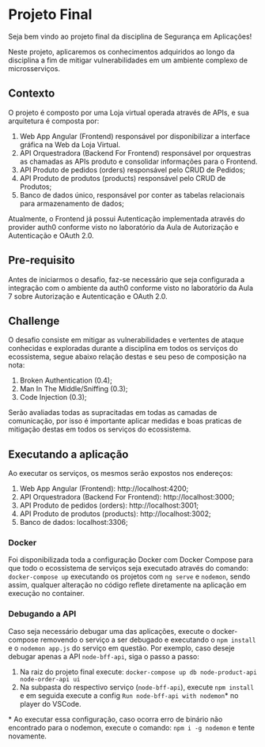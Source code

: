 # Projeto Final

Seja bem vindo ao projeto final da disciplina de Segurança em Aplicações! 

Neste projeto, aplicaremos os conhecimentos adquiridos ao longo da disciplina a fim de mitigar vulnerabilidades em um ambiente complexo de microsserviços.

## Contexto

O projeto é composto por uma Loja virtual operada através de APIs, e sua arquitetura é composta por:

1. Web App Angular (Frontend) responsável por disponibilizar a interface gráfica na Web da Loja Virtual.
2. API Orquestradora (Backend For Frontend) responsável por orquestras as chamadas as APIs produto e consolidar informações para o Frontend.
3. API Produto de pedidos (orders) responsável pelo CRUD de Pedidos;
4. API Produto de produtos (products) responsável pelo CRUD de Produtos;
5. Banco de dados único, responsável por conter as tabelas relacionais para armazenamento de dados;

Atualmente, o Frontend já possui Autenticação implementada através do provider auth0 conforme visto no laboratório da Aula de Autorização e Autenticação e OAuth 2.0.

## Pre-requisito

Antes de iniciarmos o desafio, faz-se necessário que seja configurada a integração com o ambiente da auth0 conforme visto no laboratório da Aula 7 sobre Autorização e Autenticação e OAuth 2.0.

## Challenge

O desafio consiste em mitigar as vulnerabilidades e vertentes de ataque conhecidas e exploradas durante a disciplina em todos os serviços do ecossistema, segue abaixo relação destas e seu peso de composição na nota:

1. Broken Authentication (0.4);
2. Man In The Middle/Sniffing (0.3);
3. Code Injection (0.3);

Serão avaliadas todas as supracitadas em todas as camadas de comunicação, por isso é importante aplicar medidas e boas praticas de mitigação destas em todos os serviços do ecossistema.

## Executando a aplicação

Ao executar os serviços, os mesmos serão expostos nos endereços:

1. Web App Angular (Frontend): http://localhost:4200;
2. API Orquestradora (Backend For Frontend): http://localhost:3000;
3. API Produto de pedidos (orders): http://localhost:3001;
4. API Produto de produtos (products): http://localhost:3002;
5. Banco de dados: localhost:3306;

### Docker

Foi disponibilizada toda a configuração Docker com Docker Compose para que todo o ecossistema de serviços seja executado através do comando: `docker-compose up` executando os projetos com `ng serve` e `nodemon`, sendo assim, qualquer alteração no código reflete diretamente na aplicação em execução no container.

### Debugando a API

Caso seja necessário debugar uma das aplicações, execute o docker-compose removendo o serviço a ser debugado e executando o `npm install` e o `nodemon app.js` do serviço em questão. Por exemplo, caso deseje debugar apenas a API `node-bff-api`, siga o passo a passo:
1. Na raiz do projeto final execute: `docker-compose up db node-product-api node-order-api ui`
2. Na subpasta do respectivo serviço (`node-bff-api`), execute `npm install` e em seguida execute a config `Run node-bff-api with nodemon`* no player do VSCode.

\* Ao executar essa configuração, caso ocorra erro de binário não encontrado para o nodemon, execute o comando: `npm i -g nodemon` e tente novamente.
